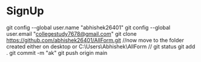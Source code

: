 # SignUp

git config --global user.name "abhishek26401"
git config --global user.email "collegestudy7678@gmail.com"
git clone https://github.com/abhishek26401/AllForm.git
//now move to the folder created either on desktop or C:\Users\Abhishek\AllForm  //
git status
git add .
git commit -m "ak"
git push origin main
